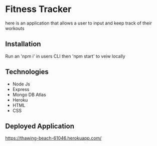 # Fitness Tracker
here is an application that allows a user to input and keep track of their workouts

## Installation
Run an 'npm i' in users CLI then 'npm start' to veiw locally

## Technologies
- Node Js
- Express
- Mongo DB Atlas
- Heroku
- HTML
- CSS

## Deployed Application
https://thawing-beach-61046.herokuapp.com/
